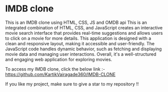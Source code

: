 # IMDB clone
 This is an IMDB clone using HTML, CSS, JS and OMDB api
 This is an integrated combination of HTML, CSS, and JavaScript creates an interactive movie search interface that provides real-time suggestions and allows users to click on a movie for more details.
This application is designed with a clean and responsive layout, making it accessible and user-friendly. The JavaScript code handles dynamic behavior, such as fetching and displaying movie data and managing user interactions. Overall, it's a well-structured and engaging web application for exploring movies.

To access my IMDB clone, click the below link :-
https://github.com/KartikVairagade360/IMDB-CLONE

If you like my project, make sure to give a star to my repository !!
